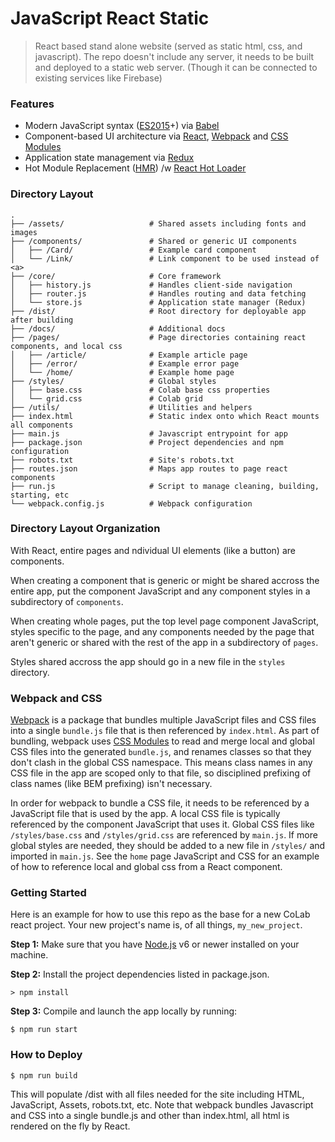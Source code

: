 # JavaScript React Static

> React based stand alone website
> (served as static html, css, and javascript). The repo doesn't include any server, it
> needs to be built and deployed to a static web server. (Though it can be connected to existing services
like Firebase)

### Features

- Modern JavaScript syntax ([ES2015](http://babeljs.io/docs/learn-es2015/)+) via [Babel](http://babeljs.io/)
- Component-based UI architecture via [React](http://facebook.github.io/react/), [Webpack](https://webpack.github.io/) and [CSS Modules](https://github.com/css-modules/css-modules)
- Application state management via [Redux](http://redux.js.org/)
- Hot Module Replacement ([HMR](https://webpack.github.io/docs/hot-module-replacement.html)) /w [React Hot Loader](http://gaearon.github.io/react-hot-loader/)<br>

### Directory Layout

```shell
.
├── /assets/                   # Shared assets including fonts and images
├── /components/               # Shared or generic UI components
│   ├── /Card/                 # Example card component
│   └── /Link/                 # Link component to be used instead of <a>
├── /core/                     # Core framework
│   ├── history.js             # Handles client-side navigation
│   ├── router.js              # Handles routing and data fetching
│   └── store.js               # Application state manager (Redux)
├── /dist/                     # Root directory for deployable app after building
├── /docs/                     # Additional docs
├── /pages/                    # Page directories containing react components, and local css
│   ├── /article/              # Example article page
│   ├── /error/                # Example error page
│   └── /home/                 # Example home page
├── /styles/                   # Global styles
│   ├── base.css               # Colab base css properties
│   └── grid.css               # Colab grid
├── /utils/                    # Utilities and helpers
├── index.html                 # Static index onto which React mounts all components
├── main.js                    # Javascript entrypoint for app
├── package.json               # Project dependencies and npm configuration
├── robots.txt                 # Site's robots.txt
├── routes.json                # Maps app routes to page react components
├── run.js                     # Script to manage cleaning, building, starting, etc
└── webpack.config.js          # Webpack configuration
```

### Directory Layout Organization

With React, entire pages and ndividual UI elements (like a button) are components.

When creating a component that is generic or might be shared accross the entire app, put the component JavaScript and
any component styles in a subdirectory of ```components```.

When creating whole pages, put the top level page component JavaScript, styles specific to the page, and any components needed by the page
that aren't generic or shared with the rest of the app in a subdirectory of ```pages```.

Styles shared accross the app should go in a new file in the ```styles``` directory.

### Webpack and CSS

[Webpack](https://webpack.github.io/) is a package that bundles multiple JavaScript files and CSS files into a single ```bundle.js``` file that is then referenced by ```index.html```.
As part of bundling, webpack uses [CSS Modules](https://github.com/css-modules/css-modules) to read and merge local and global CSS files into the generated ```bundle.js```, and renames classes so that
they don't clash in the global CSS namespace. This means class names in any CSS file in the app are scoped only to that file, so disciplined prefixing of
class names (like BEM prefixing) isn't necessary.

In order for webpack to bundle a CSS file, it needs to be referenced by a JavaScript file that is used by the app. A local CSS file is typically referenced by the component JavaScript
that uses it. Global CSS files like ```/styles/base.css``` and ```/styles/grid.css``` are referenced by ```main.js```. If more global styles are needed, they should be added to a new
file in ```/styles/``` and imported in ```main.js```. See the ```home``` page JavaScript and CSS for an example of how to reference local and global css from a React component.

### Getting Started

Here is an example for how to use this repo as the base for a new CoLab react project. Your new project's name is, of all things, `my_new_project`.

**Step 1:** Make sure that you have [Node.js](https://nodejs.org/) v6 or newer installed on your machine.

**Step 2:** Install the project dependencies listed in package.json.

```shell
> npm install
```

**Step 3:** Compile and launch the app locally by running:

```shell
$ npm run start                      
```

### How to Deploy

```shell
$ npm run build
```

This will populate /dist with all files needed for the site including HTML, JavaScript, Assets, robots.txt, etc.
Note that webpack bundles Javascript and CSS into a single bundle.js and other than index.html, all html is rendered
on the fly by React.
